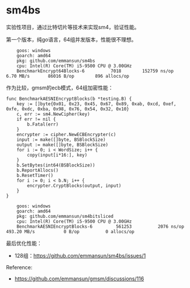 # sm4bs
实验性项目，通过比特切片等技术来实现sm4，验证性能。

第一个版本，纯go语言，64组并发版本，性能很不理想。
```
    goos: windows
    goarch: amd64
    pkg: github.com/emmansun/sm4bs
    cpu: Intel(R) Core(TM) i5-9500 CPU @ 3.00GHz
    BenchmarkEncrypt64Blocks-6   	    7018	    152759 ns/op	   6.70 MB/s	   86016 B/op	     896 allocs/op
```

作为比较，gmsm的ecb模式，64组加密性能：
```golang
func BenchmarkAESNIEncryptBlocks(b *testing.B) {
	key := []byte{0x01, 0x23, 0x45, 0x67, 0x89, 0xab, 0xcd, 0xef, 0xfe, 0xdc, 0xba, 0x98, 0x76, 0x54, 0x32, 0x10}
	c, err := sm4.NewCipher(key)
	if err != nil {
		b.Fatal(err)
	}
	encrypter := cipher.NewECBEncrypter(c)
	input := make([]byte, BSBlockSize)
	output := make([]byte, BSBlockSize)
	for i := 0; i < WordSize; i++ {
		copy(input[i*16:], key)
	}
	b.SetBytes(int64(BSBlockSize))
	b.ReportAllocs()
	b.ResetTimer()
	for i := 0; i < b.N; i++ {
		encrypter.CryptBlocks(output, input)
	}
}
```
```
    goos: windows
    goarch: amd64
    pkg: github.com/emmansun/sm4bitsliced
    cpu: Intel(R) Core(TM) i5-9500 CPU @ 3.00GHz
    BenchmarkAESNIEncryptBlocks-6   	  561253	      2076 ns/op	 493.20 MB/s	       0 B/op	       0 allocs/op
```

最后优化性能：
- 128组：https://github.com/emmansun/sm4bs/issues/1

Reference:
- https://github.com/emmansun/gmsm/discussions/116
